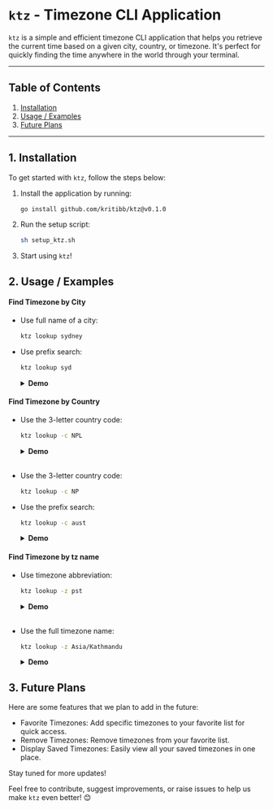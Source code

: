 # `ktz` - Timezone CLI Application

`ktz` is a simple and efficient timezone CLI application that helps you retrieve the current time based on a given city, country, or timezone. It's perfect for quickly finding the time anywhere in the world through your terminal.

---

## Table of Contents

1. [Installation](#installation)
2. [Usage / Examples](#usage-examples)
3. [Future Plans](#future-plans)

---

## 1. Installation

To get started with `ktz`, follow the steps below:

1. Install the application by running:

   ```zsh
   go install github.com/kritibb/ktz@v0.1.0
   ```

2. Run the setup script:

   ```zsh
   sh setup_ktz.sh
   ```

3. Start using `ktz`!

## 2. Usage / Examples

#### Find Timezone by City

- Use full name of a city:

  ```bash
  ktz lookup sydney
  ```

- Use prefix search:

  ```bash
  ktz lookup syd
  ```

    <details>
    <summary><strong>Demo</strong></summary>

  ![City prefix-search demo](https://github.com/kritibb/documentation-files/blob/main/ktz-assets/city-trie.gif?raw=true)

    </details>

#### Find Timezone by Country

- Use the 3-letter country code:

  ```bash
  ktz lookup -c NPL
  ```

    <details>
    <summary><strong>Demo</strong></summary>

  ![Country code demo](https://github.com/kritibb/documentation-files/blob/main/ktz-assets/countrycode3.gif?raw=true)

    </details>
    </br>

- Use the 3-letter country code:

  ```bash
  ktz lookup -c NP
  ```

- Use the prefix search:

  ```bash
  ktz lookup -c aust
  ```

    <details>
    <summary><strong>Demo</strong></summary>

  ![Country prefix-search demo](https://github.com/kritibb/documentation-files/blob/main/ktz-assets/country.gif?raw=true)

    </details>

#### Find Timezone by tz name

- Use timezone abbreviation:

  ```bash
  ktz lookup -z pst
  ```

    <details>
    <summary><strong>Demo</strong></summary>

  ![Zone abbreviation demo](https://github.com/kritibb/documentation-files/blob/main/ktz-assets/zone-abb.gif?raw=true)

    </details>
    </br>

- Use the full timezone name:

  ```bash
  ktz lookup -z Asia/Kathmandu
  ```

    <details>
    <summary><strong>Demo</strong></summary>

  ![Zone name demo](https://github.com/kritibb/documentation-files/blob/main/ktz-assets/zone-full.gif?raw=true)

    </details>

## 3. Future Plans

Here are some features that we plan to add in the future:

- Favorite Timezones: Add specific timezones to your favorite list for quick access.
- Remove Timezones: Remove timezones from your favorite list.
- Display Saved Timezones: Easily view all your saved timezones in one place.

Stay tuned for more updates!

Feel free to contribute, suggest improvements, or raise issues to help us make `ktz` even better! 😊
